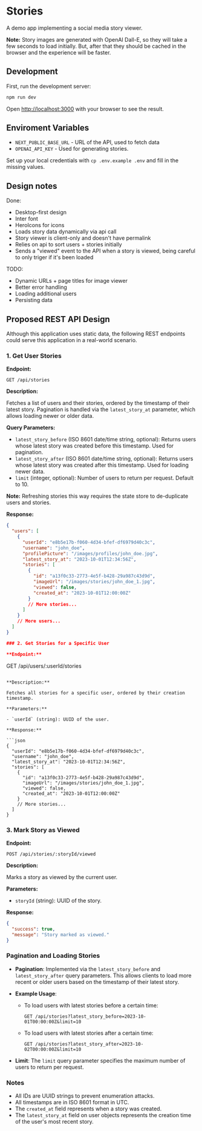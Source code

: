# Stories

A demo app implementing a social media story viewer.

**Note:** Story images are generated with OpenAI Dall-E, so they will take a few seconds to load initially. But, after that they should be cached in the browser and the experience will be faster.


## Development

First, run the development server:

```bash
npm run dev
```

Open [http://localhost:3000](http://localhost:3000) with your browser to see the result.

## Enviroment Variables

* `NEXT_PUBLIC_BASE_URL` - URL of the API, used to fetch data
* `OPENAI_API_KEY` - Used for generating stories.

Set up your local credentials with `cp .env.example .env` and fill in the missing values.

## Design notes

Done:

* Desktop-first design
* Inter font
* HeroIcons for icons
* Loads story data dynamically via api call
* Story viewer is client-only and doesn't have permalink
* Relies on api to sort users + stories initially
* Sends a "viewed" event to the API when a story is viewed, being careful to only triger if it's been loaded

TODO:
* Dynamic URLs + page titles for image viewer
* Better error handling
* Loading additional users
* Persisting data

## Proposed REST API Design

Although this application uses static data, the following REST endpoints could serve this application in a real-world scenario.

### 1. Get User Stories

**Endpoint:**

```
GET /api/stories
```

**Description:**

Fetches a list of users and their stories, ordered by the timestamp of their latest story. Pagination is handled via the `latest_story_at` parameter, which allows loading newer or older data.

**Query Parameters:**

- `latest_story_before` (ISO 8601 date/time string, optional): Returns users whose latest story was created before this timestamp. Used for pagination.
- `latest_story_after` (ISO 8601 date/time string, optional): Returns users whose latest story was created after this timestamp. Used for loading newer data.
- `limit` (integer, optional): Number of users to return per request. Default to 10.


**Note:** Refreshing stories this way requires the state store to de-duplicate users and stories.

**Response:**

```json
{
  "users": [
    {
      "userId": "e8b5e17b-f060-4d34-bfef-df6979d40c3c",
      "username": "john_doe",
      "profilePicture": "/images/profiles/john_doe.jpg",
      "latest_story_at": "2023-10-01T12:34:56Z",
      "stories": [
        {
          "id": "a13f0c33-2773-4e5f-b428-29a987c43d9d",
          "imageUrl": "/images/stories/john_doe_1.jpg",
          "viewed": false,
          "created_at": "2023-10-01T12:00:00Z"
        }
        // More stories...
      ]
    }
    // More users...
  ]
}

### 2. Get Stories for a Specific User

**Endpoint:**

```
GET /api/users/:userId/stories
```

**Description:**

Fetches all stories for a specific user, ordered by their creation timestamp.

**Parameters:**

- `userId` (string): UUID of the user.

**Response:**

```json
{
  "userId": "e8b5e17b-f060-4d34-bfef-df6979d40c3c",
  "username": "john_doe",
  "latest_story_at": "2023-10-01T12:34:56Z",
  "stories": [
    {
      "id": "a13f0c33-2773-4e5f-b428-29a987c43d9d",
      "imageUrl": "/images/stories/john_doe_1.jpg",
      "viewed": false,
      "created_at": "2023-10-01T12:00:00Z"
    }
    // More stories...
  ]
}
```

### 3. Mark Story as Viewed

**Endpoint:**

```
POST /api/stories/:storyId/viewed
```

**Description:**

Marks a story as viewed by the current user.

**Parameters:**

- `storyId` (string): UUID of the story.

**Response:**

```json
{
  "success": true,
  "message": "Story marked as viewed."
}
```

### Pagination and Loading Stories

- **Pagination**: Implemented via the `latest_story_before` and `latest_story_after` query parameters. This allows clients to load more recent or older users based on the timestamp of their latest story.
- **Example Usage**:
  - To load users with latest stories before a certain time:
    ```
    GET /api/stories?latest_story_before=2023-10-01T00:00:00Z&limit=10
    ```
  - To load users with latest stories after a certain time:
    ```
    GET /api/stories?latest_story_after=2023-10-02T00:00:00Z&limit=10
    ```

- **Limit**: The `limit` query parameter specifies the maximum number of users to return per request.

### Notes

- All IDs are UUID strings to prevent enumeration attacks.
- All timestamps are in ISO 8601 format in UTC.
- The `created_at` field represents when a story was created.
- The `latest_story_at` field on user objects represents the creation time of the user's most recent story.

